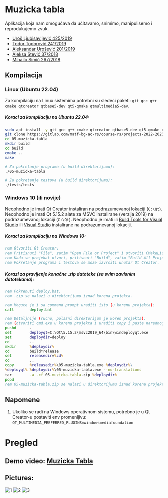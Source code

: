 # Muzicka tabla

Aplikacija koja nam omogućava da učitavamo, snimimo, manipulisemo i reprodukujemo zvuk.

<ul>
    <li><a href="https://gitlab.com/ljubauros">Uroš Ljubisavljević 425/2019</a></li>
    <li><a href="https://gitlab.com/tamtung">Todor Todorović 241/2019</a></li>
    <li><a href="https://gitlab.com/penReptiloid">Aleksandar Urošević 201/2019</a></li>
    <li><a href="https://gitlab.com/_astevic">Aleksa Stević 37/2018</a></li>
    <li><a href="https://gitlab.com/mihailo.simic">Mihailo Simić 267/2018</a></li>
</ul>

## Kompilacija

### Linux (Ubuntu 22.04)

Za kompilaciju na Linux sistemima potrebni su sledeci paketi: `git gcc g++ cmake qtcreator qtbase5-dev qt5-qmake qtmultimedia5-dev`.

##### Koraci za kompilaciju na Ubuntu 22.04:

```sh
sudo apt install -y git gcc g++ cmake qtcreator qtbase5-dev qt5-qmake qtmultimedia5-dev
git clone https://gitlab.com/matf-bg-ac-rs/course-rs/projects-2022-2023/05-muzicka-tabla
cd 05-muzicka-tabla
mkdir build
cd build
cmake ..
make

# Za pokretanje programa (u build direktorijumu):
./05-muzicka-tabla

# Za pokretanje testova (u build direktorijumu):
./tests/tests
```

### Windows 10 (ili novije)

Neophodno je imati Qt Creator instaliran na podrazumevanoj lokaciji (`C:\Qt`).
Neophodno je imati Qt 5.15.2 alate za MSVC instalirane (verzija 2019) na podrazumevanoj lokaciji (`C:\Qt`).
Neophodno je imati ili [Build Tools for Visual Studio](https://visualstudio.microsoft.com/downloads/#build-tools-for-visual-studio-2019) ili [Visual Studio](https://visualstudio.microsoft.com/downloads/) instalirane na podrazumevanoj lokaciji.

##### Koraci za kompilaciju na Windows 10:

```bat
rem Otvoriti Qt Creator.
rem Pritisnuti "File", zatim "Open File or Project" i otvoriti CMakeLists.txt koji se nalazi na korenu projekta.
rem Kada se projekat otvori, pritisnuti "Build", zatim "Build All Project".
rem Pokretanje programa i testova se moze izvrsiti unutar Qt Creator.
```

##### Korazi za pravljenje konačne .zip datoteke (sa svim zavisnim datotekama):
```bat
rem Pokrenuti deploy.bat.
rem .zip se nalazi u direktorijumu iznad korena projekta.

rem Moguce je i sa command prompt uraditi isto (u korenu projekta):
call       deploy.bat

rem Detaljnije (rucno, polazni direktorijum je koren projekta):
rem (otvoriti cmd.exe u korenu projekta i uraditi copy i paste narednog koda)
pushd      .
set        deployqt=C:\Qt\5.15.2\msvc2019_64\bin\windeployqt.exe
set        deploydir=deploy
cd         ..
mkdir      %deploydir%
cd         build*release
set        releasedir=%cd%
cd         ..
copy       %releasedir%\05-muzicka-tabla.exe %deploydir%\
%deployqt% %deploydir%\05-muzicka-tabla.exe --no-translations
tar        -a -cf 05-muzicka-tabla.zip %deploydir%
popd
rem 05-muzicka-tabla.zip se nalazi u direktorijumu iznad korena projekta.
```

## Napomene

1. Ukoliko se radi na Windows operativnom sistemu, potrebno je u Qt Creator-u postaviti env promenljivu: `QT_MULTIMEDIA_PREFERRED_PLUGINS=windowsmediafoundation`

# Pregled

## Demo video: [Muzicka Tabla](https://youtu.be/AGG2Z7ID35c)

## Pictures:
![1](https://gitlab.com/matf-bg-ac-rs/course-rs/projects-2022-2023/05-muzicka-tabla/-/blob/main/demo/demo_pic1.png)
![2](https://gitlab.com/matf-bg-ac-rs/course-rs/projects-2022-2023/05-muzicka-tabla/-/blob/main/demo/demo_pic2.png)
![3](https://gitlab.com/matf-bg-ac-rs/course-rs/projects-2022-2023/05-muzicka-tabla/-/blob/main/demo/demo_pic3.png)
